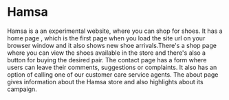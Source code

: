 # Hamsa
Hamsa is a an experimental website,  where you can shop for shoes.
 It has a home page , which is the first page when you load the site url on your browser window and it also shows new shoe arrivals.There's a shop page where you can view the shoes available in the store and there's also a button for buying the desired pair. The contact page has a form where users can leave their comments, suggestions or complaints. It also has an option of calling one of our customer care service agents. The about page gives information about the Hamsa store and also highlights about its campaign.  
